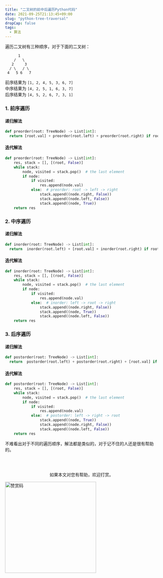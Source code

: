 ```yaml
---
title: "二叉树的前中后遍历Python代码"
date: 2021-09-25T21:13:45+09:00
slug: "python-tree-traversal"
dropCap: false
tags:
  - 算法
---
```


遍历二叉树有三种顺序，对于下面的二叉树：
```
      1
    /   \
   2     3
  / \   / \
 4   5 6   7
```
前序结果为 `[1, 2, 4, 5, 3, 6, 7]`   
中序结果为 `[4, 2, 5, 1, 6, 3, 7]`    
后序结果为 `[4, 5, 2, 6, 7, 3, 1]`

### 1. 前序遍历
#### 递归解法
```py
def preorder(root: TreeNode) -> List[int]:
  return [root.val] + preorder(root.left) + preorder(root.right) if root else []
```

#### 迭代解法
```py
def preorder(root: TreeNode) -> List[int]:
    res, stack = [], [(root, False)]
    while stack:
        node, visited = stack.pop()  # the last element
        if node:
            if visited:  
                res.append(node.val)
            else:  # preorder: root -> left -> right
                stack.append((node.right, False))
                stack.append((node.left, False))
                stack.append((node, True))
    return res
```

### 2. 中序遍历
#### 递归解法
```py
def inorder(root: TreeNode) -> List[int]:
  return  inorder(root.left) + [root.val] + inorder(root.right) if root else []
```
#### 迭代解法
```py
def inorder(root: TreeNode) -> List[int]:
    res, stack = [], [(root, False)]
    while stack:
        node, visited = stack.pop()  # the last element
        if node:
            if visited:  
                res.append(node.val)
            else:  # inorder: left -> root -> right
                stack.append((node.right, False))
                stack.append((node, True))
                stack.append((node.left, False))
    return res
```

### 3. 后序遍历
#### 递归解法
```py
def postorder(root: TreeNode) -> List[int]:
  return  postorder(root.left) + postorder(root.right) + [root.val] if root else []
```

#### 迭代解法
```py
def postorder(root: TreeNode) -> List[int]:
    res, stack = [], [(root, False)]
    while stack:
        node, visited = stack.pop()  # the last element
        if node:
            if visited:  
                res.append(node.val)
            else:  # postorder: left -> right -> root
                stack.append((node, True))
                stack.append((node.right, False))
                stack.append((node.left, False))
    return res
```

不难看出对于不同的遍历顺序，解法都是类似的，对于记不住的人还是很有帮助的。

<br />
<br />
<p style="text-align: center;">如果本文对您有帮助，欢迎打赏。</p>
<img src="/images/qr-wechat.png" alt="赞赏码" width="300"/>